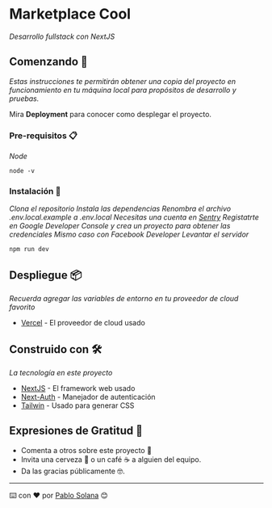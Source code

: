 # Marketplace Cool

_Desarrollo fullstack con NextJS_

## Comenzando 🚀

_Estas instrucciones te permitirán obtener una copia del proyecto en funcionamiento en tu máquina local para propósitos de desarrollo y pruebas._

Mira **Deployment** para conocer como desplegar el proyecto.


### Pre-requisitos 📋

_Node_

```
node -v
```

### Instalación 🔧

_Clona el repositorio_
_Instala las dependencias_
_Renombra el archivo .env.local.example a .env.local_
_Necesitas una cuenta en [Sentry](https://sentry.io/)_
_Registatrte en Google Developer Console y crea un proyecto para obtener las credenciales_
_Mismo caso con Facebook Developer_
_Levantar el servidor_

```
npm run dev
```

## Despliegue 📦

_Recuerda agregar las variables de entorno en tu proveedor de cloud favorito_
* [Vercel](https://vercel.com/) - El proveedor de cloud usado
## Construido con 🛠️

_La tecnología en este proyecto_

* [NextJS](https://nextjs.org/) - El framework web usado
* [Next-Auth](https://next-auth.js.org/) - Manejador de autenticación
* [Tailwin](https://tailwindcss.com/) - Usado para generar CSS

## Expresiones de Gratitud 🎁

* Comenta a otros sobre este proyecto 📢
* Invita una cerveza 🍺 o un café ☕ a alguien del equipo.
* Da las gracias públicamente 🤓.
---
⌨️ con ❤️ por [Pablo Solana](https://pablosolana.dev) 😊
